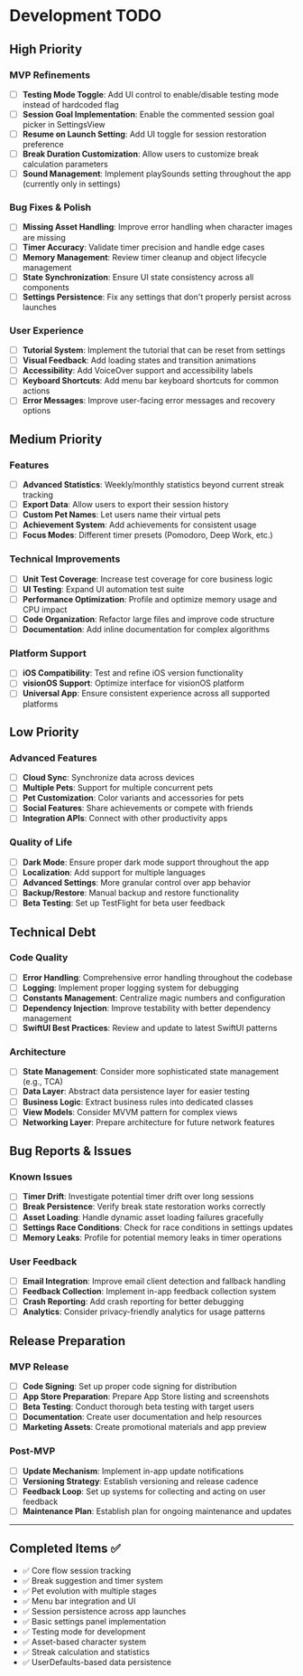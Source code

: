 # Development TODO

## High Priority

### MVP Refinements
- [ ] **Testing Mode Toggle**: Add UI control to enable/disable testing mode instead of hardcoded flag
- [ ] **Session Goal Implementation**: Enable the commented session goal picker in SettingsView
- [ ] **Resume on Launch Setting**: Add UI toggle for session restoration preference
- [ ] **Break Duration Customization**: Allow users to customize break calculation parameters
- [ ] **Sound Management**: Implement playSounds setting throughout the app (currently only in settings)

### Bug Fixes & Polish
- [ ] **Missing Asset Handling**: Improve error handling when character images are missing
- [ ] **Timer Accuracy**: Validate timer precision and handle edge cases
- [ ] **Memory Management**: Review timer cleanup and object lifecycle management
- [ ] **State Synchronization**: Ensure UI state consistency across all components
- [ ] **Settings Persistence**: Fix any settings that don't properly persist across launches

### User Experience
- [ ] **Tutorial System**: Implement the tutorial that can be reset from settings
- [ ] **Visual Feedback**: Add loading states and transition animations
- [ ] **Accessibility**: Add VoiceOver support and accessibility labels
- [ ] **Keyboard Shortcuts**: Add menu bar keyboard shortcuts for common actions
- [ ] **Error Messages**: Improve user-facing error messages and recovery options

## Medium Priority

### Features
- [ ] **Advanced Statistics**: Weekly/monthly statistics beyond current streak tracking
- [ ] **Export Data**: Allow users to export their session history
- [ ] **Custom Pet Names**: Let users name their virtual pets
- [ ] **Achievement System**: Add achievements for consistent usage
- [ ] **Focus Modes**: Different timer presets (Pomodoro, Deep Work, etc.)

### Technical Improvements
- [ ] **Unit Test Coverage**: Increase test coverage for core business logic
- [ ] **UI Testing**: Expand UI automation test suite
- [ ] **Performance Optimization**: Profile and optimize memory usage and CPU impact
- [ ] **Code Organization**: Refactor large files and improve code structure
- [ ] **Documentation**: Add inline documentation for complex algorithms

### Platform Support
- [ ] **iOS Compatibility**: Test and refine iOS version functionality
- [ ] **visionOS Support**: Optimize interface for visionOS platform
- [ ] **Universal App**: Ensure consistent experience across all supported platforms

## Low Priority

### Advanced Features
- [ ] **Cloud Sync**: Synchronize data across devices
- [ ] **Multiple Pets**: Support for multiple concurrent pets
- [ ] **Pet Customization**: Color variants and accessories for pets
- [ ] **Social Features**: Share achievements or compete with friends
- [ ] **Integration APIs**: Connect with other productivity apps

### Quality of Life
- [ ] **Dark Mode**: Ensure proper dark mode support throughout the app
- [ ] **Localization**: Add support for multiple languages
- [ ] **Advanced Settings**: More granular control over app behavior
- [ ] **Backup/Restore**: Manual backup and restore functionality
- [ ] **Beta Testing**: Set up TestFlight for beta user feedback

## Technical Debt

### Code Quality
- [ ] **Error Handling**: Comprehensive error handling throughout the codebase
- [ ] **Logging**: Implement proper logging system for debugging
- [ ] **Constants Management**: Centralize magic numbers and configuration
- [ ] **Dependency Injection**: Improve testability with better dependency management
- [ ] **SwiftUI Best Practices**: Review and update to latest SwiftUI patterns

### Architecture
- [ ] **State Management**: Consider more sophisticated state management (e.g., TCA)
- [ ] **Data Layer**: Abstract data persistence layer for easier testing
- [ ] **Business Logic**: Extract business rules into dedicated classes
- [ ] **View Models**: Consider MVVM pattern for complex views
- [ ] **Networking Layer**: Prepare architecture for future network features

## Bug Reports & Issues

### Known Issues
- [ ] **Timer Drift**: Investigate potential timer drift over long sessions
- [ ] **Break Persistence**: Verify break state restoration works correctly
- [ ] **Asset Loading**: Handle dynamic asset loading failures gracefully
- [ ] **Settings Race Conditions**: Check for race conditions in settings updates
- [ ] **Memory Leaks**: Profile for potential memory leaks in timer operations

### User Feedback
- [ ] **Email Integration**: Improve email client detection and fallback handling
- [ ] **Feedback Collection**: Implement in-app feedback collection system
- [ ] **Crash Reporting**: Add crash reporting for better debugging
- [ ] **Analytics**: Consider privacy-friendly analytics for usage patterns

## Release Preparation

### MVP Release
- [ ] **Code Signing**: Set up proper code signing for distribution
- [ ] **App Store Preparation**: Prepare App Store listing and screenshots
- [ ] **Beta Testing**: Conduct thorough beta testing with target users
- [ ] **Documentation**: Create user documentation and help resources
- [ ] **Marketing Assets**: Create promotional materials and app preview

### Post-MVP
- [ ] **Update Mechanism**: Implement in-app update notifications
- [ ] **Versioning Strategy**: Establish versioning and release cadence
- [ ] **Feedback Loop**: Set up systems for collecting and acting on user feedback
- [ ] **Maintenance Plan**: Establish plan for ongoing maintenance and updates

---

## Completed Items ✅
- ✅ Core flow session tracking
- ✅ Break suggestion and timer system
- ✅ Pet evolution with multiple stages
- ✅ Menu bar integration and UI
- ✅ Session persistence across app launches
- ✅ Basic settings panel implementation
- ✅ Testing mode for development
- ✅ Asset-based character system
- ✅ Streak calculation and statistics
- ✅ UserDefaults-based data persistence